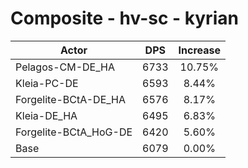 # Composite - hv-sc - kyrian
| Actor | DPS | Increase |
|---|:---:|:---:|
|Pelagos-CM-DE_HA|6733|10.75%|
|Kleia-PC-DE|6593|8.44%|
|Forgelite-BCtA-DE_HA|6576|8.17%|
|Kleia-DE_HA|6495|6.83%|
|Forgelite-BCtA_HoG-DE|6420|5.60%|
|Base|6079|0.00%|
